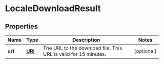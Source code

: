 

# LocaleDownloadResult

## Properties

Name | Type | Description | Notes
------------ | ------------- | ------------- | -------------
**url** | [**URI**](URI.md) | The URL to the download file. This URL is valid for 15 minutes.  |  [optional]



